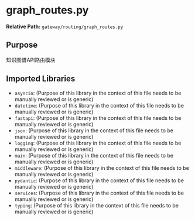 # graph_routes.py

**Relative Path:** `gateway/routing/graph_routes.py`

## Purpose

知识图谱API路由模块

## Imported Libraries

- `asyncio`: (Purpose of this library in the context of this file needs to be manually reviewed or is generic)
- `datetime`: (Purpose of this library in the context of this file needs to be manually reviewed or is generic)
- `fastapi`: (Purpose of this library in the context of this file needs to be manually reviewed or is generic)
- `json`: (Purpose of this library in the context of this file needs to be manually reviewed or is generic)
- `logging`: (Purpose of this library in the context of this file needs to be manually reviewed or is generic)
- `main`: (Purpose of this library in the context of this file needs to be manually reviewed or is generic)
- `middleware`: (Purpose of this library in the context of this file needs to be manually reviewed or is generic)
- `pydantic`: (Purpose of this library in the context of this file needs to be manually reviewed or is generic)
- `services`: (Purpose of this library in the context of this file needs to be manually reviewed or is generic)
- `typing`: (Purpose of this library in the context of this file needs to be manually reviewed or is generic)
